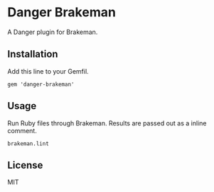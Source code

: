 # Danger Brakeman

A Danger plugin for Brakeman.

## Installation

Add this line to your Gemfil.

    gem 'danger-brakeman'

## Usage

Run Ruby files through Brakeman. Results are passed out as a inline comment.

    brakeman.lint

## License

MIT
